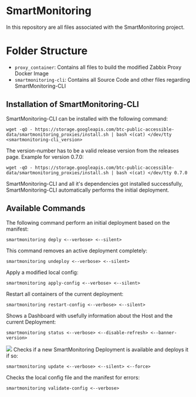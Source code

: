 # SmartMonitoring
In this repository are all files associated with the SmartMonitoring project.
# Folder Structure
- `proxy_container`: Contains all files to build the modified Zabbix Proxy Docker Image
- `smartmonitoring-cli`: Contains all Source Code and other files regarding SmartMonitoring-CLI
## Installation of SmartMonitoring-CLI
SmartMonitoring-CLI can be installed with the following command:
````
wget -qO - https://storage.googleapis.com/btc-public-accessible-data/smartmonitoring_proxies/install.sh | bash <(cat) </dev/tty <smartmonitoring-cli_version>
````
The version-number has to be a valid release version from the releases page.
Example for version 0.7.0:
````
wget -qO - https://storage.googleapis.com/btc-public-accessible-data/smartmonitoring_proxies/install.sh | bash <(cat) </dev/tty 0.7.0
````
SmartMonitoring-CLI and all it's dependencies got installed successfully, SmartMonitoring-CLI automatically performs the initial deployment.

## Available Commands
The following command perform an initial deployment based on the manifest:
````
smartmonitoring deply <--verbose> <--silent>
````
This command removes an active deployment completely:
````
smartmonitoring undeploy <--verbose> <--silent>
````
Apply a modified local config:
````
smartmonitoring apply-config <--verbose> <--silent>
````
Restart all containers of the current deployment:
````
smartmonitoring restart-config <--verbose> <--silent>
````
Shows a Dashboard with usefully information about the Host and the current Deployment:
````
smartmonitoring status <--verbose> <--disable-refresh> <--banner-version>
````
![](https://github.com/noahnc/smartmonitoring/asset/status-dashboard.gif)
Checks if a new SmartMonitoring Deployment is available and deploys it if so:
````
smartmonitoring update <--verbose> <--silent> <--force>
````
Checks the local config file and the manifest for errors:
````
smartmonitoring validate-config <--verbose>
````
